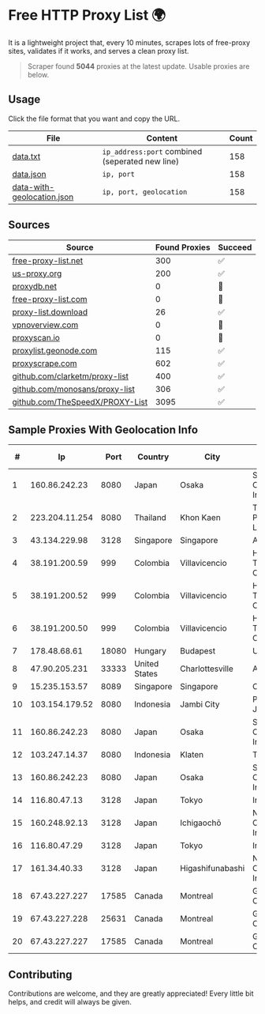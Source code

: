 
# Free HTTP Proxy List 🌍

It is a lightweight project that, every 10 minutes, scrapes lots of free-proxy sites, validates if it works, and serves a clean proxy list.


> Scraper found **5044** proxies at the latest update. Usable proxies are below.

## Usage

Click the file format that you want and copy the URL.


|File|Content|Count|
|----|-------|-----|
|[data.txt](https://raw.githubusercontent.com/themiralay/Proxy-List-World/master/data.txt)|`ip_address:port` combined (seperated new line)|158|
|[data.json](https://raw.githubusercontent.com/themiralay/Proxy-List-World/master/data.json)|`ip, port`|158|
|[data-with-geolocation.json](https://raw.githubusercontent.com/themiralay/Proxy-List-World/master/data-with-geolocation.json)|`ip, port, geolocation`|158|

## Sources

|Source|Found Proxies|Succeed|
|------|-------------|-------|
|[free-proxy-list.net](https://free-proxy-list.net)|300|✅|
|[us-proxy.org](https://www.us-proxy.org)|200|✅|
|[proxydb.net](http://proxydb.net)|0|🚫|
|[free-proxy-list.com](https://free-proxy-list.com/?page=&port=&type%5B%5D=http&type%5B%5D=https&up_time=0&search=Search)|0|🚫|
|[proxy-list.download](https://www.proxy-list.download/HTTP)|26|✅|
|[vpnoverview.com](https://vpnoverview.com/privacy/anonymous-browsing/free-proxy-servers)|0|🚫|
|[proxyscan.io](https://www.proxyscan.io)|0|🚫|
|[proxylist.geonode.com](https://proxylist.geonode.com/api/proxy-list?limit=300&page=1&sort_by=lastChecked&sort_type=desc&protocols=http,https)|115|✅|
|[proxyscrape.com](https://api.proxyscrape.com/v2/?request=displayproxies&protocol=http&timeout=10000&country=all&ssl=all&anonymity=all)|602|✅|
|[github.com/clarketm/proxy-list](https://raw.githubusercontent.com/clarketm/proxy-list/master/proxy-list-raw.txt)|400|✅|
|[github.com/monosans/proxy-list](https://raw.githubusercontent.com/monosans/proxy-list/main/proxies/http.txt)|306|✅|
|[github.com/TheSpeedX/PROXY-List](https://raw.githubusercontent.com/TheSpeedX/PROXY-List/master/http.txt)|3095|✅|


## Sample Proxies With Geolocation Info

|#|Ip|Port|Country|City|Internet Service Provider|
|-|--|----|-------|----|-------------------------|
|1|160.86.242.23|8080|Japan|Osaka|Sony Network Communications Inc|
|2|223.204.11.254|8080|Thailand|Khon Kaen|Triple T Broadband Public Company Limited|
|3|43.134.229.98|3128|Singapore|Singapore|Aceville Pte.ltd|
|4|38.191.200.59|999|Colombia|Villavicencio|Hola Telecomunicacines Colombia S.A.S|
|5|38.191.200.52|999|Colombia|Villavicencio|Hola Telecomunicacines Colombia S.A.S|
|6|38.191.200.50|999|Colombia|Villavicencio|Hola Telecomunicacines Colombia S.A.S|
|7|178.48.68.61|18080|Hungary|Budapest|UPC|
|8|47.90.205.231|33333|United States|Charlottesville|Alibaba.com LLC|
|9|15.235.153.57|8089|Singapore|Singapore|OVH Hosting|
|10|103.154.179.52|8080|Indonesia|Jambi City|PT Aneka Teguh Jaya|
|11|160.86.242.23|8080|Japan|Osaka|Sony Network Communications Inc|
|12|103.247.14.37|8080|Indonesia|Klaten|TERABIT|
|13|160.86.242.23|8080|Japan|Osaka|Sony Network Communications Inc|
|14|116.80.47.13|3128|Japan|Tokyo|InfoSphere|
|15|160.248.92.13|3128|Japan|Ichigaochō|NTT PC Communications, Inc.|
|16|116.80.47.29|3128|Japan|Tokyo|InfoSphere|
|17|161.34.40.33|3128|Japan|Higashifunabashi|NTT PC Communications, Inc.|
|18|67.43.227.227|17585|Canada|Montreal|GloboTech Communications|
|19|67.43.227.228|25631|Canada|Montreal|GloboTech Communications|
|20|67.43.227.227|17585|Canada|Montreal|GloboTech Communications|



## Contributing

Contributions are welcome, and they are greatly appreciated! Every
little bit helps, and credit will always be given.

